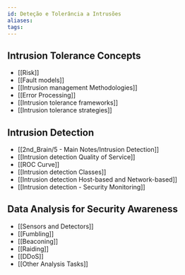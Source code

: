 ```yaml
---
id: Deteção e Tolerância a Intrusões
aliases: 
tags:
---
```



## Intrusion Tolerance Concepts
- [[Risk]]
- [[Fault models]]
- [[Intrusion management Methodologies]]
- [[Error Processing]]
- [[Intrusion tolerance frameworks]]
- [[Intrusion tolerance strategies]]

## Intrusion Detection
- [[2nd_Brain/5 - Main Notes/Intrusion Detection]]
- [[Intrusion detection Quality of Service]]
- [[ROC Curve]]
- [[Intrusion detection Classes]]
- [[Intrusion detection Host-based and Network-based]]
- [[Intrusion detection - Security Monitoring]]

## Data Analysis for Security Awareness
- [[Sensors and Detectors]]
- [[Fumbling]]
- [[Beaconing]]
- [[Raiding]]
- [[DDoS]]
- [[Other Analysis Tasks]]
